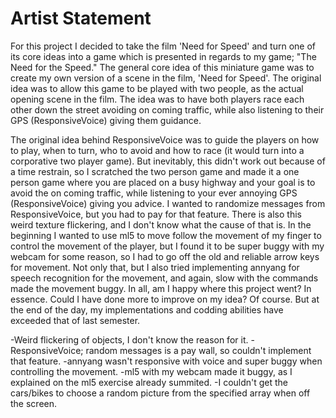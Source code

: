 # Artist Statement

For this project I decided to take the film 'Need for Speed' and turn one of its core ideas into a game which is presented in regards to my game; "The Need for the Speed." The general core idea of this miniature game was to create my own version of a scene in the film, 'Need for Speed'. The original idea was to allow this game to be played with two people, as the actual opening scene in the film. The idea was to have both players race each other down the street avoiding on coming traffic, while also listening to their GPS (ResponsiveVoice) giving them guidance.

The original idea behind ResponsiveVoice was to guide the players on how to play, when to turn, who to avoid and how to race (it would turn into a corporative two player game). But inevitably, this didn't work out because of a time restrain, so I scratched the two person game and made it a one person game where you are placed on a busy highway and your goal is to avoid the on coming traffic, while listening to your ever annoying GPS (ResponsiveVoice) giving you advice. I wanted to randomize messages from ResponsiveVoice, but you had to pay for that feature. There is also this weird texture flickering, and I don't know what the cause of that is. In the beginning I wanted to use ml5 to move follow the movement of my finger to control the movement of the player, but I found it to be super buggy with my webcam for some reason, so I had to go off the old and reliable arrow keys for movement. Not only that, but I also tried implementing annyang for speech recognition for the movement, and again, slow with the commands made the movement buggy. In all, am I happy where this project went? In essence. Could I have done more to improve on my idea? Of course. But at the end of the day, my implementations and codding abilities have exceeded that of last semester.

-Weird flickering of objects, I don't know the reason for it.
-ResponsiveVoice; random messages is a pay wall, so couldn't implement that feature.
-annyang wasn't responsive with voice and super buggy when controlling the movement.
-ml5 with my webcam made it buggy, as I explained on the ml5 exercise already summited.
-I couldn't get the cars/bikes to choose a random picture from the specified array when off the screen.
